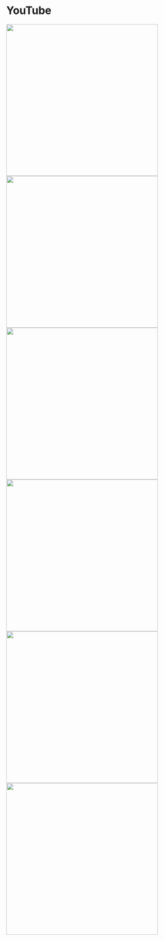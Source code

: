 # YouTube 

<img src="https://user-images.githubusercontent.com/113710907/201943635-caab4fb0-5d8b-4585-ad83-5f03c2b4613c.mp4" width="400">
<img src="https://user-images.githubusercontent.com/113710907/201943691-ea1f6591-f5c3-404c-891f-4dcd7fee79da.jpg" width="400">
<img src="https://user-images.githubusercontent.com/113710907/201943570-40e25a99-7b39-4a73-8040-6e9ce9614260.jpg" width="400">
<img src="https://user-images.githubusercontent.com/113710907/201943606-f85f53e1-acce-4af8-8fb4-36964df5c54d.jpg" width="400">
<img src="https://user-images.githubusercontent.com/113710907/201943609-7166b1a0-2a25-4331-a081-93c0ffab7765.jpg" width="400">
<img src="https://user-images.githubusercontent.com/113710907/201943616-42aabea9-97e3-4768-a218-2acab5e85429.jpg" width="400">

